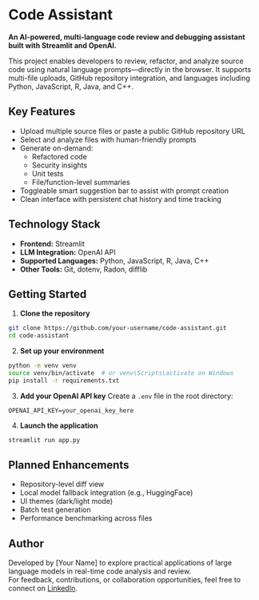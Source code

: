# Code Assistant
**An AI-powered, multi-language code review and debugging assistant built with Streamlit and OpenAI.**

This project enables developers to review, refactor, and analyze source code using natural language prompts—directly in the browser. It supports multi-file uploads, GitHub repository integration, and languages including Python, JavaScript, R, Java, and C++.

## Key Features

- Upload multiple source files or paste a public GitHub repository URL  
- Select and analyze files with human-friendly prompts  
- Generate on-demand:
  - Refactored code
  - Security insights
  - Unit tests
  - File/function-level summaries
- Toggleable smart suggestion bar to assist with prompt creation
- Clean interface with persistent chat history and time tracking

## Technology Stack

- **Frontend:** Streamlit  
- **LLM Integration:** OpenAI API  
- **Supported Languages:** Python, JavaScript, R, Java, C++  
- **Other Tools:** Git, dotenv, Radon, difflib

## Getting Started

1. **Clone the repository**
```bash
git clone https://github.com/your-username/code-assistant.git
cd code-assistant
```

2. **Set up your environment**
```bash
python -m venv venv
source venv/bin/activate  # or venv\Scripts\activate on Windows
pip install -r requirements.txt
```

3. **Add your OpenAI API key**
Create a `.env` file in the root directory:
```
OPENAI_API_KEY=your_openai_key_here
```

4. **Launch the application**
```bash
streamlit run app.py
```

## Planned Enhancements

- Repository-level diff view  
- Local model fallback integration (e.g., HuggingFace)  
- UI themes (dark/light mode)  
- Batch test generation  
- Performance benchmarking across files

## Author

Developed by [Your Name] to explore practical applications of large language models in real-time code analysis and review.  
For feedback, contributions, or collaboration opportunities, feel free to connect on [LinkedIn](https://www.linkedin.com/in/yourprofile).
